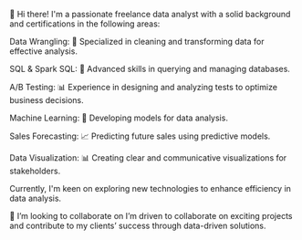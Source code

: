 👋 Hi there! I'm a passionate freelance data analyst with a solid background and certifications in the following areas:

Data Wrangling: 🧹 Specialized in cleaning and transforming data for effective analysis.

SQL & Spark SQL: 💾 Advanced skills in querying and managing databases.

A/B Testing: 📊 Experience in designing and analyzing tests to optimize business decisions.

Machine Learning: 🤖 Developing models for data analysis.

Sales Forecasting: 📈 Predicting future sales using predictive models.

Data Visualization: 📊 Creating clear and communicative visualizations for stakeholders.

Currently, I'm keen on exploring new technologies to enhance efficiency in data analysis. 

👯 I’m looking to collaborate on I’m driven to collaborate on exciting projects and contribute to my clients’ success through data-driven solutions.


<!---
MattiaMDR/MattiaMDR is a ✨ special ✨ repository because its `README.md` (this file) appears on your GitHub profile.
You can click the Preview link to take a look at your changes.
--->

